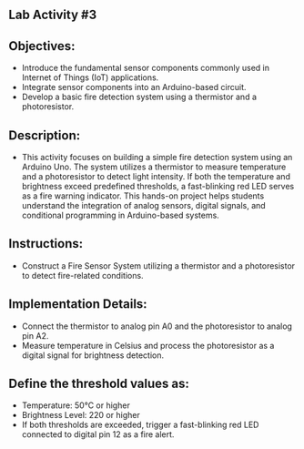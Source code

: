 ## Lab Activity #3

## Objectives:
- Introduce the fundamental sensor components commonly used in Internet of Things (IoT) applications.
- Integrate sensor components into an Arduino-based circuit.
- Develop a basic fire detection system using a thermistor and a photoresistor.

## Description:
- This activity focuses on building a simple fire detection system using an Arduino Uno. The system utilizes a thermistor to measure temperature and a photoresistor to detect light intensity. If both the temperature and brightness exceed predefined thresholds, a fast-blinking red LED serves as a fire warning indicator. This hands-on project helps students understand the integration of analog sensors, digital signals, and conditional programming in Arduino-based systems.

## Instructions:
- Construct a Fire Sensor System utilizing a thermistor and a photoresistor to detect fire-related conditions.

## Implementation Details:
- Connect the thermistor to analog pin A0 and the photoresistor to analog pin A2.
- Measure temperature in Celsius and process the photoresistor as a digital signal for brightness detection.
  
## Define the threshold values as:
- Temperature: 50°C or higher
- Brightness Level: 220 or higher
- If both thresholds are exceeded, trigger a fast-blinking red LED connected to digital pin 12 as a fire alert.

